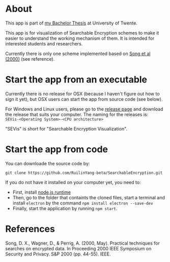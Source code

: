 # About
This app is part of [my Bachelor Thesis](https://ruilinyang-beta.github.io/pdf/m12_thesis.pdf) at University of Twente. 

This app is for visualization of Searchable Encryption schemes to make it easier to understand the working mechanism of them. 
It is intended for interested students and researchers. 

Currently there is only one scheme implemented based on [Song et al (2000)](https://ieeexplore.ieee.org/stamp/stamp.jsp?arnumber=848445&casa_token=Cc_UaOMrpjkAAAAA:Rwo-f1UYjeYxBLGbdvcT-qHldwY7QBw4xVgaPh_lOZNO4dsBGXmybVOioGfhCDaNQPpKITEp) (see reference). 

# Start the app from an executable
Currently there is no release for OSX (because I haven't figure out how to sign it yet), but OSX users can start the app from source code (see below). 

For Windows and Linux users, please go to the [release page](https://github.com/RuilinYang-beta/SearchableEncryption/releases/tag/v1.0.0) and download the release that suits your computer. 
The naming for the releases is:  
`SEVis-<Operating System>-<CPU architecture>`

"SEVis" is short for "Searchable Encryption Visualization".

# Start the app from code
You can downloade the source code by:  

```git clone https://github.com/RuilinYang-beta/SearchableEncryption.git```

If you do not have it installed on your computer yet, you need to: 
* First, install [node.js runtime](https://nodejs.org/en/download/)
* Then, go to the folder that containts the cloned files, start a terminal and install `electron` by the command `npm install electron --save-dev`
* Finally, start the application by running `npm start`.

# References
Song, D. X., Wagner, D., & Perrig, A. (2000, May). Practical techniques for searches on encrypted data. In Proceeding 2000 IEEE Symposium on Security and Privacy. S&P 2000 (pp. 44-55). IEEE.
